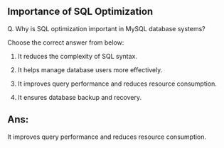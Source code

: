## Importance of SQL Optimization

Q. Why is SQL optimization important in MySQL database systems?

Choose the correct answer from below:

  1. It reduces the complexity of SQL syntax.

  2. It helps manage database users more effectively.

  3. It improves query performance and reduces resource consumption.

  4. It ensures database backup and recovery.

## Ans:
It improves query performance and reduces resource consumption.
 
